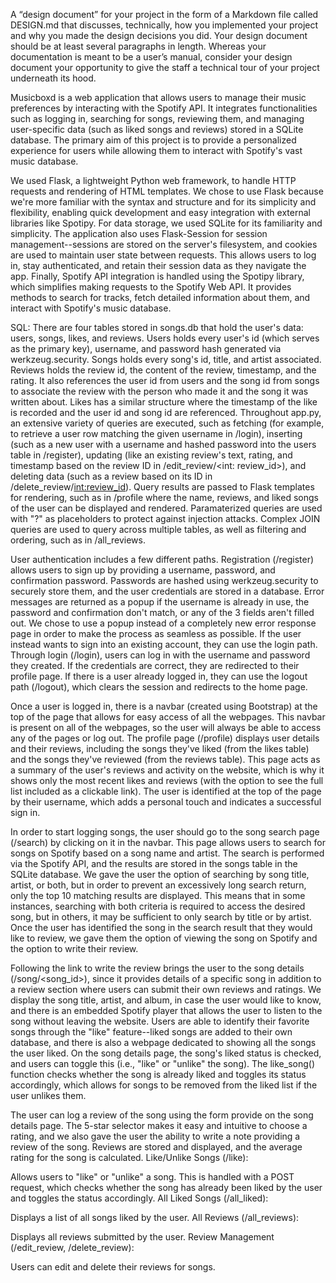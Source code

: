 A “design document” for your project in the form of a Markdown file called DESIGN.md that discusses, technically, how you implemented your project and why you made the design decisions you did. Your design document should be at least several paragraphs in length. Whereas your documentation is meant to be a user’s manual, consider your design document your opportunity to give the staff a technical tour of your project underneath its hood.

Musicboxd is a web application that allows users to manage their music preferences by interacting with the Spotify API. It integrates functionalities such as logging in, searching for songs, reviewing them, and managing user-specific data (such as liked songs and reviews) stored in a SQLite database. The primary aim of this project is to provide a personalized experience for users while allowing them to interact with Spotify's vast music database.

We used Flask, a lightweight Python web framework, to handle HTTP requests and rendering of HTML templates. We chose to use Flask because we're more familiar with the syntax and structure and for its simplicity and flexibility, enabling quick development and easy integration with external libraries like Spotipy. For data storage, we used SQLite for its familiarity and simplicity. The application also uses Flask-Session for session management--sessions are stored on the server's filesystem, and  cookies are used to maintain user state between requests. This allows users to log in, stay authenticated, and retain their session data as they navigate the app. Finally, Spotify API integration is handled using the Spotipy library, which simplifies making requests to the Spotify Web API. It provides methods to search for tracks, fetch detailed information about them, and interact with Spotify's music database.

SQL: There are four tables stored in songs.db that hold the user's data: users, songs, likes, and reviews. Users holds every user's id (which serves as the primary key), username, and password hash generated via werkzeug.security. Songs holds every song's id, title, and artist associated. Reviews holds the review id, the content of the review, timestamp, and the rating. It also references the user id from users and the song id from songs to associate the review with the person who made it and the song it was written about. Likes has a similar structure where the timestamp of the like is recorded and the user id and song id are referenced. Throughout app.py, an extensive variety of queries are executed, such as fetching (for example, to retrieve a user row matching the given username in /login), inserting (such as a new user with a username and hashed password into the users table in /register), updating (like an existing review's text, rating, and timestamp based on the review ID in /edit_review/<int: review_id>), and deleting data (such as a review based on its ID in /delete_review/<int:review_id>). Query results are passed to Flask templates for rendering, such as in /profile where the name, reviews, and liked songs of the user can be displayed and rendered. Paramaterized queries are used with "?" as placeholders to protect against injection attacks. Complex JOIN queries are used to query across multiple tables, as well as filtering and ordering, such as in /all_reviews.

User authentication includes a few different paths. Registration (/register) allows users to sign up by providing a username, password, and confirmation password. Passwords are hashed using werkzeug.security to securely store them, and the user credentials are stored in a database. Error messages are returned as a popup if the username is already in use, the password and confirmation don't match, or any of the 3 fields aren't filled out. We chose to use a popup instead of a completely new error response page in order to make the process as seamless as possible. If the user instead wants to sign into an existing account, they can use the login path. Through login (/login), users can log in with the username and password they created. If the credentials are correct, they are redirected to their profile page. If there is a user already logged in, they can use the logout path (/logout), which clears the session and redirects to the home page.

Once a user is logged in, there is a navbar (created using Bootstrap) at the top of the page that allows for easy access of all the webpages. This navbar is present on all of the webpages, so the user will always be able to access any of the pages or log out. The profile page (/profile) displays user details and their reviews, including the songs they've liked (from the likes table) and the songs they've reviewed (from the reviews table). This page acts as a summary of the user's reviews and activity on the website, which is why it shows only the most recent likes and reviews (with the option to see the full list included as a clickable link). The user is identified at the top of the page by their username, which adds a personal touch and indicates a successful sign in.

In order to start logging songs, the user should go to the song search page (/search) by clicking on it in the navbar. This page allows users to search for songs on Spotify based on a song name and artist. The search is performed via the Spotify API, and the results are stored in the songs table in the SQLite database. We gave the user the option of searching by song title, artist, or both, but in order to prevent an excessively long search return, only the top 10 matching results are displayed. This means that in some instances, searching with both criteria is required to access the desired song, but in others, it may be sufficient to only search by title or by artist. Once the user has identified the song in the search result that they would like to review, we gave them the option of viewing the song on Spotify and the option to write their review.

Following the link to write the review brings the user to the song details (/song/<song_id>), since it provides details of a specific song in addition to a review section where users can submit their own reviews and ratings. We display the song title, artist, and album, in case the user would like to know, and there is an embedded Spotify player that allows the user to listen to the song without leaving the website. Users are able to identify their favorite songs through the "like" feature--liked songs are added to their own database, and there is also a webpage dedicated to showing all the songs the user liked. On the song details page, the song's liked status is checked, and users can toggle this (i.e., "like" or "unlike" the song). The like_song() function checks whether the song is already liked and toggles its status accordingly, which allows for songs to be removed from the liked list if the user unlikes them.

The user can log a review of the song using the form provide on the song details page. The 5-star selector makes it easy and intuitive to choose a rating, and we also gave the user the ability to write a note providing a review of the song. 
Reviews are stored and displayed, and the average rating for the song is calculated.
Like/Unlike Songs (/like):

Allows users to "like" or "unlike" a song. This is handled with a POST request, which checks whether the song has already been liked by the user and toggles the status accordingly.
All Liked Songs (/all_liked):

Displays a list of all songs liked by the user.
All Reviews (/all_reviews):

Displays all reviews submitted by the user.
Review Management (/edit_review, /delete_review):

Users can edit and delete their reviews for songs.
